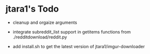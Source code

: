 # jtara1's Todo

* cleanup and orgaize arguments

* integrate subreddit_list support in getitems functions from ./redditdownload/reddit.py

* add install.sh to get the latest version of jtara1/imgur-downloader
